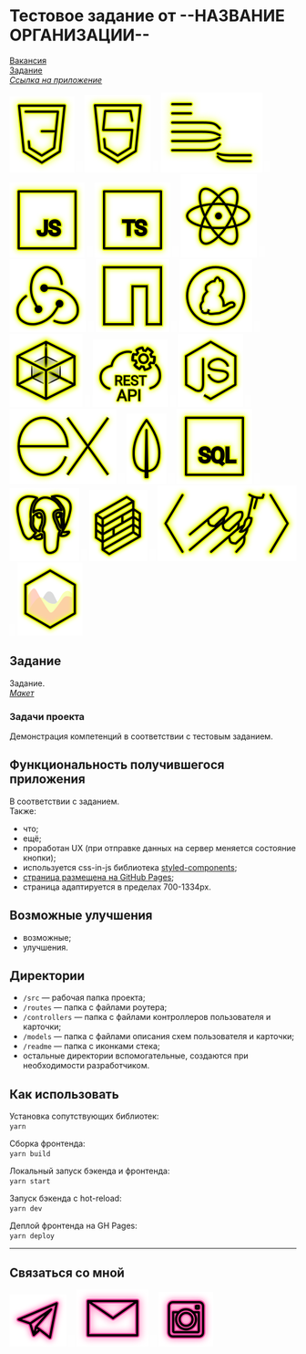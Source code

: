 # Тестовое задание от --НАЗВАНИЕ ОРГАНИЗАЦИИ--

[Вакансия](Ссылка "Наименование вакансии")  
[Задание](Ссылка "Задание")  
_[Ссылка на приложение](Ссылка "Приложение")_

<p>
  <a href="https://developer.mozilla.org/ru/docs/Web/CSS"><img src="readme/icon-css3.svg" alt="CSS3"></a>
    <img src="readme/icon-whitespace-5px.svg"/>
  <a href="https://developer.mozilla.org/ru/docs/Glossary/HTML5"><img src="readme/icon-html5.svg" alt="HTML5"></a>
    <img src="readme/icon-whitespace-5px.svg"/>
  <a href="https://ru.bem.info/"><img src="readme/icon-bem.svg" alt="БЭМ"></a>
    <img src="readme/icon-whitespace-5px.svg"/>
  <a href="https://developer.mozilla.org/ru/docs/Web/JavaScript"><img src="readme/icon-js.svg" alt="JS"></a>
    <img src="readme/icon-whitespace-5px.svg"/>
  <a href="https://www.typescriptlang.org/"><img src="readme/icon-ts.svg" alt="TS"></a>
    <img src="readme/icon-whitespace-5px.svg"/>
  <a href="https://ru.reactjs.org/"><img src="readme/icon-react.svg" alt="React"></a>
    <img src="readme/icon-whitespace-5px.svg"/>
  <a href="https://redux.js.org/"><img src="readme/icon-redux.svg" alt="Redux"></a>
    <img src="readme/icon-whitespace-5px.svg"/>
  <a href="https://npmjs.com/"><img src="readme/icon-npm.svg" alt="NPM"></a>
    <img src="readme/icon-whitespace-5px.svg"/>
  <a href="https://yarnpkg.com/"><img src="readme/icon-yarn.svg" alt="Yarn"></a>
    <img src="readme/icon-whitespace-5px.svg"/>
  <a href="https://webpack.js.org/"><img src="readme/icon-webpack.svg" alt="WebPack"></a>
    <img src="readme/icon-whitespace-5px.svg"/>
  <a href="https://ru.wikipedia.org/wiki/REST"><img src="readme/icon-api.svg" alt="REST API"></a>
    <img src="readme/icon-whitespace-5px.svg"/>
  <a href="https://nodejs.org/ru/docs/"><img src="readme/icon-node.svg" alt="NodeJS"></a>
    <img src="readme/icon-whitespace-5px.svg"/>
  <a href="https://expressjs.com/ru/"><img src="readme/icon-express.svg" alt="ExpressJS"></a>
    <img src="readme/icon-whitespace-5px.svg"/>
  <a href="https://www.mongodb.com/"><img src="readme/icon-mongo.svg" alt="MongoDB"></a>
    <img src="readme/icon-whitespace-5px.svg"/>
  <a href="https://habr.com/ru/post/564390/"><img src="readme/icon-sql.svg" alt="SQL"></a>
    <img src="readme/icon-whitespace-5px.svg"/>
  <a href="https://www.postgresql.org/"><img src="readme/icon-pg.svg" alt="PostgreSQL"></a>
    <img src="readme/icon-whitespace-5px.svg"/>
  <a href="https://formik.org/"><img src="readme/icon-formik.svg" alt="Formik"></a>
    <img src="readme/icon-whitespace-5px.svg"/>
  <a href="https://styled-components.com/"><img src="readme/icon-styled-components.svg" alt="Styled-components"></a>
    <img src="readme/icon-whitespace-5px.svg"/>
  <a href="https://www.chartjs.org/"><img src="readme/icon-chart.svg" alt="ChartJs"></a>

</p>

## Задание

Задание.  
_[Макет](Ссылка "Ссылка на Фигму")_

### Задачи проекта

Демонстрация компетенций в соответствии с тестовым заданием.

## Функциональность получившегося приложения

В соответствии с заданием.  
Также:

- что;
- ещё;
- проработан UX (при отправке данных на сервер меняется состояние кнопки);
- используется css-in-js библиотека [styled-components](https://styled-components.com/ "Документация");
- [страница размещена на GitHub Pages](ссылка "Выполненое тестовое задание");
- страница адаптируется в пределах 700-1334px.

## Возможные улучшения

- возможные;
- улучшения.

## Директории

- `/src` — рабочая папка проекта;
- `/routes` — папка с файлами роутера;
- `/controllers` — папка с файлами контроллеров пользователя и карточки;
- `/models` — папка с файлами описания схем пользователя и карточки;
- `/readme` — папка с иконками стека;
- остальные директории вспомогательные, создаются при необходимости разработчиком.

## Как использовать

Установка сопутствующих библиотек:  
`yarn`

Сборка фронтенда:  
`yarn build`

Локальный запуск бэкенда и фронтенда:  
`yarn start`

Запуск бэкенда с hot-reload:  
`yarn dev`

Деплой фронтенда на GH Pages:  
`yarn deploy`

---

## Связаться со мной

<p>
  <a href="https://t.me/evgevgevge"><img src="readme/icon-tg.svg" alt="Telegram"></a>
    <img src="readme/icon-whitespace-5px.svg"/>
  <a href="mailto:beagle-elgaeb@ya.ru"><img src="readme/icon-mail.svg" alt="Mail"></a>
    <img src="readme/icon-whitespace-5px.svg"/>
  <a href="https://www.instagram.com/evg._.su/"><img src="readme/icon-inst.svg" alt="Instagram"></a>
</p>
